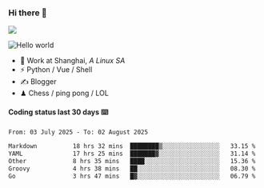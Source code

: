 ### Hi there 👋
![](https://komarev.com/ghpvc/?username=Xuhandsome)


<img src="https://github-readme-stats.vercel.app/api?username=XuHandsome&show_icons=true&theme=merko" alt="Hello world">

<br/>

- 🍻  Work at Shanghai, _A Linux SA_
- ⚡  Python / Vue / Shell
- ✍️  Blogger
- ♟  Chess / ping pong / LOL

#### Coding status last 30 days ⌨️

<!--START_SECTION:waka-->

```txt
From: 03 July 2025 - To: 02 August 2025

Markdown          18 hrs 32 mins  ████████▒░░░░░░░░░░░░░░░░   33.15 %
YAML              17 hrs 25 mins  ███████▓░░░░░░░░░░░░░░░░░   31.14 %
Other             8 hrs 35 mins   ████░░░░░░░░░░░░░░░░░░░░░   15.36 %
Groovy            4 hrs 38 mins   ██░░░░░░░░░░░░░░░░░░░░░░░   08.30 %
Go                3 hrs 47 mins   █▓░░░░░░░░░░░░░░░░░░░░░░░   06.79 %
```

<!--END_SECTION:waka-->
